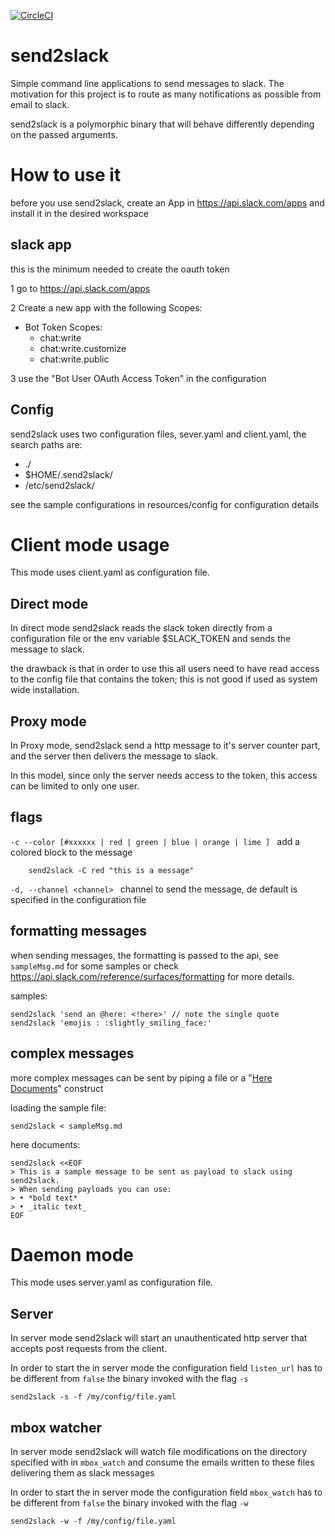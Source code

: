 
[![CircleCI](https://circleci.com/gh/AndresBott/send2slack.svg?style=svg)](https://circleci.com/gh/AndresBott/send2slack)


# send2slack

Simple command line applications to send messages to slack.
The motivation for this project is to route as many notifications as possible from email to slack.

send2slack is a polymorphic binary that will behave differently depending on the passed arguments.

# How to use it

before you use send2slack, create an App in https://api.slack.com/apps and install it in the desired workspace
## slack app
this is the minimum needed to create the oauth token

1 go to https://api.slack.com/apps

2 Create a new app with the following Scopes:
  - Bot Token Scopes:
      - chat:write
      - chat:write.customize
      - chat:write.public
      
3 use the "Bot User OAuth Access Token" in the configuration 

## Config
send2slack uses two configuration files, sever.yaml and client.yaml, the search paths are: 

* ./
* $HOME/.send2slack/
* /etc/send2slack/

see the sample configurations in resources/config for configuration details
    
# Client mode usage

This mode uses client.yaml as configuration file.

## Direct mode

In direct mode send2slack reads the slack token directly from a configuration file or the env variable $SLACK_TOKEN
and sends the message to slack.

the drawback is that in order to use this all users need to have read access to the config file that contains the 
token; this is not good if used as system wide installation. 

## Proxy mode

In Proxy mode, send2slack send a http message to it's server counter part, and the server then delivers the message 
to slack.

In this model, since only the server needs access to the token, this access can be limited to only one user.  
    
## flags


`-c --color [#xxxxxx | red | green | blue | orange | lime ] ` add a colored block to the message

        send2slack -C red "this is a message"

`-d, --channel <channel> `  channel to send the message, de default is specified in the configuration file

## formatting messages

when sending messages, the formatting is passed to the api, see `sampleMsg.md` for some samples or check 
https://api.slack.com/reference/surfaces/formatting for more details.

samples:

    send2slack 'send an @here: <!here>' // note the single quote
    send2slack 'emojis : :slightly_smiling_face:'
    
## complex messages

more complex messages can be sent by piping a file or a "[Here Documents](https://tldp.org/LDP/abs/html/here-docs.html)" construct 

loading the sample file:

    send2slack < sampleMsg.md
    
here documents:

    send2slack <<EOF
    > This is a sample message to be sent as payload to slack using send2slack.
    > When sending payloads you can use: 
    > • *bold text*
    > • _italic text_
    EOF
    
# Daemon mode

This mode uses server.yaml as configuration file.

## Server

In server mode send2slack will start an unauthenticated http server that accepts post requests from the client.

In order to start the in server mode the configuration field `listen_url` has to be different from `false` the binary
invoked with the flag `-s`

    send2slack -s -f /my/config/file.yaml 

## mbox watcher

In server mode send2slack will watch file modifications on the directory specified with in `mbox_watch` and consume 
the emails written to these files delivering them as slack messages

In order to start the in server mode the configuration field `mbox_watch` has to be different from `false` the binary
invoked with the flag `-w`

    send2slack -w -f /my/config/file.yaml 
